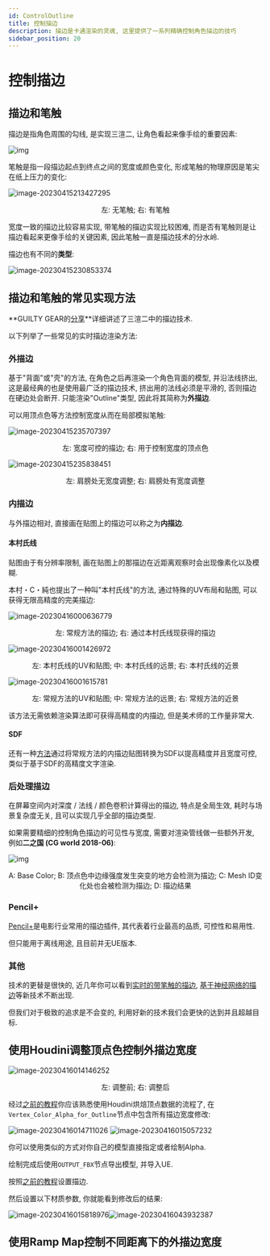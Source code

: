 ```yaml
---
id: ControlOutline
title: 控制描边
description: 描边是卡通渲染的灵魂, 这里提供了一系列精确控制角色描边的技巧
sidebar_position: 20
---
```


# 控制描边



## 描边和笔触

描边是指角色周围的勾线, 是实现三渲二, 让角色看起来像手绘的重要因素:

![img](./assets/UnityChang_Line.png)

笔触是指一段描边起点到终点之间的宽度或颜色变化, 形成笔触的物理原因是笔尖在纸上压力的变化:

![image-20230415213427295](./assets/image-20230415213427295.png)<center>左: 无笔触; 右: 有笔触</center>

宽度一致的描边比较容易实现, 带笔触的描边实现比较困难, 而是否有笔触则是让描边看起来更像手绘的关键因素, 因此笔触一直是描边技术的分水岭.

描边也有不同的**类型**:

![image-20230415230853374](./assets/image-20230415230853374.png)

## 描边和笔触的常见实现方法

**GUILTY GEAR的[分享](https://www.4gamer.net/games/216/G021678/20140703095/index_2.html)**详细讲述了三渲二中的描边技术.

以下列举了一些常见的实时描边渲染方法:

### 外描边

基于"背面"或"壳"的方法, 在角色之后再渲染一个角色背面的模型, 并沿法线挤出, 这是最经典的也是使用最广泛的描边技术, 挤出用的法线必须是平滑的, 否则描边在硬边处会断开. 只能渲染"Outline"类型, 因此将其简称为**外描边**.

可以用顶点色等方法控制宽度从而在局部模拟笔触:

![image-20230415235707397](./assets/image-20230415235707397.png)<center>左: 宽度可控的描边; 右: 用于控制宽度的顶点色</center>

![image-20230415235838451](./assets/image-20230415235838451.png)<center>左: 肩膀处无宽度调整; 右: 肩膀处有宽度调整</center>

### 内描边

与外描边相对, 直接画在贴图上的描边可以称之为**内描边**.

#### 本村氏线

贴图由于有分辨率限制, 画在贴图上的那描边在近距离观察时会出现像素化以及模糊.

本村・C・純也提出了一种叫"本村氏线"的方法, 通过特殊的UV布局和贴图, 可以获得无限高精度的完美描边:

![image-20230416000636779](./assets/image-20230416000636779.png)<center>左: 常规方法的描边; 右: 通过本村氏线现获得的描边</center>

![image-20230416001426972](./assets/image-20230416001426972.png)<center>左: 本村氏线的UV和贴图; 中: 本村氏线的远景; 右: 本村氏线的近景</center>

![image-20230416001615781](./assets/image-20230416001615781.png)<center>左: 常规方法的UV和贴图; 中: 常规方法的远景; 右: 常规方法的近景</center>

该方法无需依赖渲染算法即可获得高精度的内描边, 但是美术师的工作量非常大.

#### SDF

还有一种[方法](https://zhuanlan.zhihu.com/p/113190695)通过将常规方法的内描边贴图转换为SDF以提高精度并且宽度可控, 类似于基于SDF的高精度文字渲染.

### 后处理描边

在屏幕空间内对深度 / 法线 / 颜色卷积计算得出的描边, 特点是全局生效, 耗时与场景复杂度无关, 且可以实现几乎全部的描边类型.

如果需要精细的控制角色描边的可见性与宽度, 需要对渲染管线做一些额外开发, 例如**二之国 (CG world 2018-06)**:

![img](./assets/800.png)<center>A: Base Color; B: 顶点色中边缘强度发生突变的地方会检测为描边; C: Mesh ID变化处也会被检测为描边; D: 描边结果 </center>

### Pencil+

[Pencil+](https://www.psoft.co.jp/jp/product/pencil/unity/)是电影行业常用的描边插件, 其代表着行业最高的品质, 可控性和易用性.

但只能用于离线用途, 且目前并无UE版本.

### 其他

技术的更替是很快的, 近几年你可以看到[实时的带笔触的描边](https://github.com/JiangWZW/Realtime-GPU-Contour-Curves-from-3D-Mesh), [基于神经网络的描边](https://github.com/DifanLiu/NeuralStrokes)等新技术不断出现.

但我们对于极致的追求是不会变的, 利用好新的技术我们会更快的达到并且超越目标.



## 使用Houdini调整顶点色控制外描边宽度

![image-20230416014146252](./assets/image-20230416014146252.png)<center>左: 调整前; 右: 调整后</center>

经过[之前的教程](/docs/Tutorial/AddAdvancedRenderingFeaturesToCharacters/ControlShadowShape#使用Houdini传递自定义法线)你应该熟悉使用Houdini烘焙顶点数据的流程了, 在`Vertex_Color_Alpha_for_Outline`节点中包含所有描边宽度修改:

![image-20230416014711026](./assets/image-20230416014711026.png)
![image-20230416015057232](./assets/image-20230416015057232.png)

你可以使用类似的方式对你自己的模型直接指定或者绘制Alpha.

绘制完成后使用`OUTPUT_FBX`节点导出模型, 并导入UE.

按照[之前的教程](/docs/Tutorial/ImportANewCharacterAndSetupTheBasicMaterial#描边设置)设置描边.

然后设置以下材质参数, 你就能看到修改后的结果:

![image-20230416015818976](./assets/image-20230416015818976.png)![image-20230416043932387](./assets/image-20230416043932387.png)


## 使用Ramp Map控制不同距离下的外描边宽度






